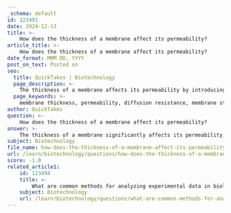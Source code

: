 ```yaml
---
_schema: default
id: 123491
date: 2024-12-13
title: >-
    How does the thickness of a membrane affect its permeability?
article_title: >-
    How does the thickness of a membrane affect its permeability?
date_format: MMM DD, YYYY
post_on_text: Posted on
seo:
  title: QuickTakes | Biotechnology
  page_description: >-
    The thickness of a membrane affects its permeability by introducing diffusion resistance, altering membrane phase states, and influencing lipid composition, resulting in generally lower permeability for thicker membranes.
  page_keywords: >-
    membrane thickness, permeability, diffusion resistance, membrane state, lipid composition, boundary resistance, quantitative relationships, membrane properties
author: QuickTakes
question: >-
    How does the thickness of a membrane affect its permeability?
answer: >-
    The thickness of a membrane significantly affects its permeability, which is the ability of substances to pass through it. Several studies have indicated that there is a correlation between membrane thickness and permeability, with thicker membranes generally exhibiting lower permeability. This relationship can be attributed to several factors:\n\n1. **Diffusion Resistance**: Thicker membranes create a greater distance for molecules to diffuse, which can slow down the rate of permeation. The overall permeability can be described by the product of diffusivity and solubility, where increased thickness introduces additional resistance to diffusion.\n\n2. **Phase State of the Membrane**: The state of the membrane (liquid-disordered, liquid-ordered, or gel state) also plays a crucial role. The largest differences in permeability are observed when membranes transition between these states, which can be influenced by their thickness.\n\n3. **Lipid Composition**: The lipid components of the membrane, including the length of fatty acid chains and the presence of sterols, can also affect permeability. Thicker membranes may have different lipid arrangements that can further influence how easily substances can pass through.\n\n4. **Boundary Resistance**: The resistance at the boundary layer of the membrane can also impact permeability. For instance, while membrane thickness had a minor negative effect on oxygen permeability (less than 3% compared to the liquid boundary layer), it still indicates that thickness is a relevant factor.\n\n5. **Quantitative Relationships**: Although there is a recognized inverse relationship between membrane thickness and permeability, the exact quantitative relationship can vary based on the specific characteristics of the membrane and the substances being transported.\n\nIn summary, while thicker membranes generally reduce permeability due to increased diffusion resistance and changes in membrane state and composition, the specific effects can vary based on the membrane's material properties and the conditions under which permeability is measured.
subject: Biotechnology
file_name: how-does-the-thickness-of-a-membrane-affect-its-permeability.md
url: /learn/biotechnology/questions/how-does-the-thickness-of-a-membrane-affect-its-permeability
score: -1.0
related_article1:
    id: 123494
    title: >-
        What are common methods for analyzing experimental data in biology?
    subject: Biotechnology
    url: /learn/biotechnology/questions/what-are-common-methods-for-analyzing-experimental-data-in-biology
---
```


&nbsp;